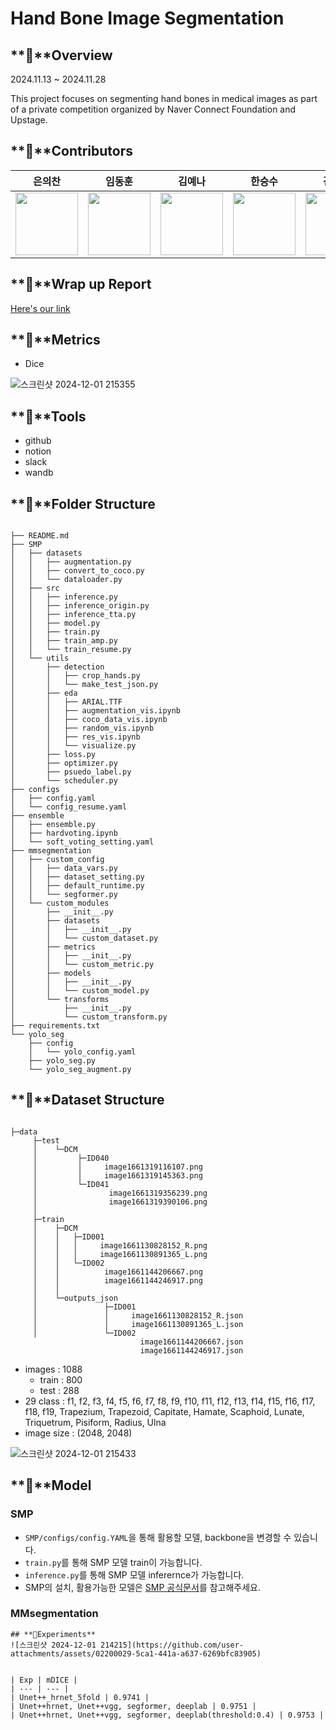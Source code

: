 # Hand Bone Image Segmentation

## **📘**Overview

2024.11.13 ~ 2024.11.28

This project focuses on segmenting hand bones in medical images as part of a private competition organized by Naver Connect Foundation and Upstage.


## **📘**Contributors

|은의찬|임동훈|김예나|한승수|김동영|정아영
|:----:|:----:|:----:|:----:|:----:|:----:|
| [<img src="https://github.com/user-attachments/assets/de2fa83d-3076-4f18-bc65-45e34a456b72" alt="" style="width:100px;100px;">](https://github.com/0522chan) <br/> | [<img src="https://github.com/user-attachments/assets/6ba55701-35e6-421f-8ed7-03b054f55a76" alt="" style="width:100px;100px;">](https://github.com/naringles) <br/> | [<img src="https://github.com/user-attachments/assets/109315cf-03ea-46c9-af2d-4145cef1f50f" alt="" style="width:100px;100px;">](https://github.com/yehna2907) <br/> | [<img src="https://github.com/user-attachments/assets/b2e040a7-dca3-4a23-b44f-5de84b76c950" alt="" style="width:100px;100px;">](https://github.com/hanseungsoo13) <br/> | [<img src="https://github.com/user-attachments/assets/d973c9de-7e57-4796-8c48-924269f4d2c9" alt="" style="width:100px;100px;">](https://github.com/kimdyoc13) <br/> | [<img src="https://github.com/user-attachments/assets/1a023730-0169-427f-8642-977aa888535e" alt="" style="width:100px;100px;">](https://github.com/Jeong-AYeong) <br/> |


## **📘**Wrap up Report

[Here's our link](https://broadleaf-jasper-0c4.notion.site/d7a2c94d5c604e8380479662a227c8b0)

## **📘**Metrics

- Dice

![스크린샷 2024-12-01 215355](https://github.com/user-attachments/assets/0a4b33ba-0901-486c-963d-ddabada68fe2)



## **📰**Tools

- github
- notion
- slack
- wandb

## **📰**Folder Structure

```

├── README.md
├── SMP
│   ├── datasets
│   │   ├── augmentation.py
│   │   ├── convert_to_coco.py
│   │   └── dataloader.py
│   ├── src
│   │   ├── inference.py
│   │   ├── inference_origin.py
│   │   ├── inference_tta.py
│   │   ├── model.py
│   │   ├── train.py
│   │   ├── train_amp.py
│   │   └── train_resume.py
│   └── utils
│       ├── detection
│       │   ├── crop_hands.py
│       │   └── make_test_json.py
│       ├── eda
│       │   ├── ARIAL.TTF
│       │   ├── augmentation_vis.ipynb
│       │   ├── coco_data_vis.ipynb
│       │   ├── random_vis.ipynb
│       │   ├── res_vis.ipynb
│       │   └── visualize.py
│       ├── loss.py
│       ├── optimizer.py
│       ├── psuedo_label.py
│       └── scheduler.py
├── configs
│   ├── config.yaml
│   └── config_resume.yaml
├── ensemble
│   ├── ensemble.py
│   ├── hardvoting.ipynb
│   └── soft_voting_setting.yaml
├── mmsegmentation
│   ├── custom_config
│   │   ├── data_vars.py
│   │   ├── dataset_setting.py
│   │   ├── default_runtime.py
│   │   └── segformer.py
│   └── custom_modules
│       ├── __init__.py
│       ├── datasets
│       │   ├── __init__.py
│       │   └── custom_dataset.py
│       ├── metrics
│       │   ├── __init__.py
│       │   └── custom_metric.py
│       ├── models
│       │   ├── __init__.py
│       │   └── custom_model.py
│       └── transforms
│           ├── __init__.py
│           └── custom_transform.py
├── requirements.txt
└── yolo_seg
    ├── config
    │   └── yolo_config.yaml
    ├── yolo_seg.py
    └── yolo_seg_augment.py
```

## **📰**Dataset Structure

```

├─data
     ├─test
     │    └─DCM
     │         ├─ID040
     │         │     image1661319116107.png
     │         │     image1661319145363.png
     │         └─ID041
     │                image1661319356239.png
     │                image1661319390106.png
     │
     ├─train
     │    ├─DCM
     │    │   ├─ID001
     │    │   │     image1661130828152_R.png
     │    │   │     image1661130891365_L.png
     │    │   └─ID002
     │    │          image1661144206667.png
     │    │          image1661144246917.png
     │    │        
     │    └─outputs_json
     │               ├─ID001
     │               │     image1661130828152_R.json
     │               │     image1661130891365_L.json
     │               └─ID002
                             image1661144206667.json
                             image1661144246917.json
```

- images : 1088
    - train : 800
    - test : 288
- 29 class : f1, f2, f3, f4, f5, f6, f7, f8, f9, f10, f11, f12, f13, f14, f15, f16, f17, f18, f19, Trapezium, Trapezoid, Capitate, Hamate, Scaphoid, Lunate, Triquetrum, Pisiform, Radius, Ulna
- image size :  (2048, 2048)

![스크린샷 2024-12-01 215433](https://github.com/user-attachments/assets/8a3a4c59-0ad8-447b-9315-a964b86de361)


## **📰**Model
### SMP
- `SMP/configs/config.YAML`을 통해 활용할 모델, backbone을 변경할 수 있습니다.
- `train.py`를 통해 SMP 모델 train이 가능합니다.
- `inference.py`를 통해 SMP 모델 inferernce가 가능합니다.
- SMP의 설치, 활용가능한 모델은 [SMP 공식문서](https://smp.readthedocs.io/en/latest/index.html)를 참고해주세요.

### MMsegmentation

```
## **📰Experiments**
![스크린샷 2024-12-01 214215](https://github.com/user-attachments/assets/02200029-5ca1-441a-a637-6269bfc83905)


| Exp | mDICE |
| --- | --- |
| Unet++_hrnet_5fold | 0.9741 |
| Unet++hrnet, Unet++vgg, segformer, deeplab | 0.9751 |
| Unet++hrnet, Unet++vgg, segformer, deeplab(threshold:0.4) | 0.9753 |



